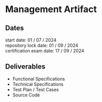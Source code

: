 # Management Artifact

## Dates

start date: 01 / 07 / 2024 </br>
repository lock date: 01 / 09 / 2024 </br>
certification exam date: 17 / 09 / 2024 </br>

## Deliverables

- Functional Specifications
- Technical Specifications
- Test Plan / Test Cases
- Source Code
